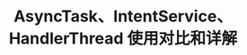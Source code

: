 ---
layout: post_layout
title: AsyncTask、IntentService、HandlerThread 使用对比和详解
time: 2016年03月02日
location: 北京
pulished: true
excerpt_separator: "Syntax"
---